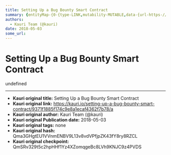 ```yaml
---
title: Setting Up a Bug Bounty Smart Contract
summary: {entityMap-{0-{type-LINK,mutability-MUTABLE,data-{url-https-//coinmarketcap.com/currencies/ethereum/,data-href-https-//coinmarketcap.com/currencies/ethereum/,rel-noopener,target-_blank},1-{type-LINK,mutability-MUTABLE,data-{url-https-//smartcontractsolutions.com/security-audits,data-href-https-//smartcontractsolutions.com/security-audits,rel-noopener,target-_blank},2-{type-LINK,mutability-MUTABLE,data-{url-https-//github.com/OpenZeppelin/zeppelin-solidity/blob/master/contracts/Bounty.sol,data-hr
authors:
  - Kauri Team (@kauri)
date: 2018-05-03
some_url: 
---
```


# Setting Up a Bug Bounty Smart Contract


undefined


---

- **Kauri original title:** Setting Up a Bug Bounty Smart Contract
- **Kauri original link:** https://kauri.io/setting-up-a-bug-bounty-smart-contract/9371f1885f174c9e8a1ecaf4362f7b78/a
- **Kauri original author:** Kauri Team (@kauri)
- **Kauri original Publication date:** 2018-05-03
- **Kauri original tags:** none
- **Kauri original hash:** Qma3GHgtEU1VVnmENBV9L13v8vdVPfjpZK43fY8ry8RZCL
- **Kauri original checkpoint:** QmSRv329t5c2hpHHf1Yz4XZomqgeBc8LVh9KNJC9z4PVDS



